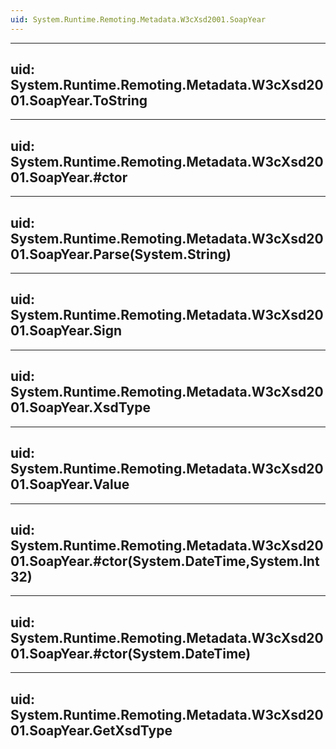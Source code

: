 ```yaml
---
uid: System.Runtime.Remoting.Metadata.W3cXsd2001.SoapYear
---
```


---
uid: System.Runtime.Remoting.Metadata.W3cXsd2001.SoapYear.ToString
---

---
uid: System.Runtime.Remoting.Metadata.W3cXsd2001.SoapYear.#ctor
---

---
uid: System.Runtime.Remoting.Metadata.W3cXsd2001.SoapYear.Parse(System.String)
---

---
uid: System.Runtime.Remoting.Metadata.W3cXsd2001.SoapYear.Sign
---

---
uid: System.Runtime.Remoting.Metadata.W3cXsd2001.SoapYear.XsdType
---

---
uid: System.Runtime.Remoting.Metadata.W3cXsd2001.SoapYear.Value
---

---
uid: System.Runtime.Remoting.Metadata.W3cXsd2001.SoapYear.#ctor(System.DateTime,System.Int32)
---

---
uid: System.Runtime.Remoting.Metadata.W3cXsd2001.SoapYear.#ctor(System.DateTime)
---

---
uid: System.Runtime.Remoting.Metadata.W3cXsd2001.SoapYear.GetXsdType
---
